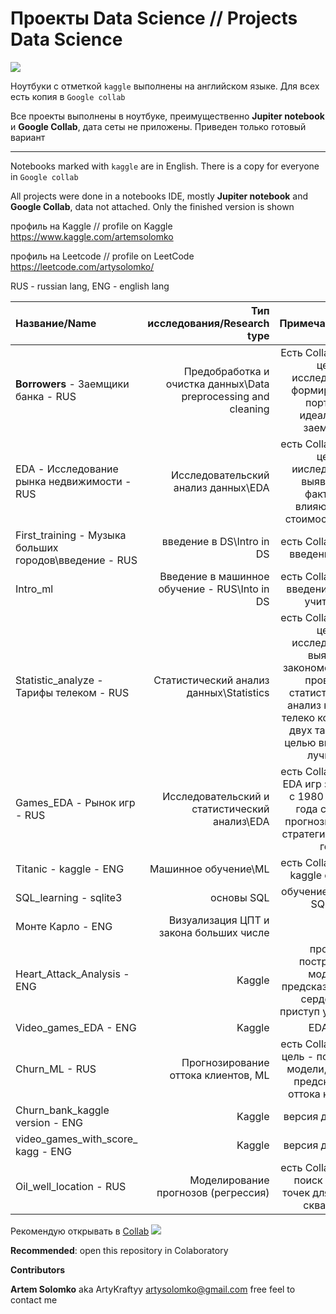 # Проекты Data Science // Projects Data Science 
![](https://i.ibb.co/GPLKyr5/Skill-Factory1307-2.png)


Ноутбуки с отметкой `kaggle` выполнены на английском языке. Для всех есть копия в `Google collab`


Все проекты выполнены в ноутбуке, преимущественно **Jupiter notebook** и **Google Collab**, дата сеты не приложены. 
Приведен только готовый вариант

__________________________________________________________________________________________________________________________


Notebooks marked with `kaggle` are in English. There is a copy for everyone in `Google collab`


All projects were done in a notebooks IDE, mostly **Jupiter notebook** and **Google Collab**, data not attached.
Only the finished version is shown

профиль на Kaggle // profile on Kaggle
https://www.kaggle.com/artemsolomko

профиль на Leetcode // profile on LeetCode
https://leetcode.com/artysolomko/

RUS - russian lang, ENG - english lang

| **Название/Name** | **Тип исследования/Research type** | **Примечание/Notes** |
| :-------------------- | ---------------------: |:---------------------------:|
| **Borrowers** - Заемщики банка - RUS| Предобработка и очистка данных\\Data preprocessing and cleaning | Eсть Collab версия, цель исследования: формирование портрета идеального заемщика|
| EDA - Исследование рынка недвижимости - RUS | Исследовательский анализ данных\\EDA | есть Collab версия, цель ииследования: выявление факторов влияющих на стоимость жилья|
| First_training - Музыка больших городов\введение - RUS| введение в DS\\Intro in DS | есть Collab версия, введение в EDA|
| Intro_ml | Введение в машинное обучение - RUS\\Into in DS| есть Collab версия, введение в ML, с учителем|
| Statistic_analyze - Тарифы телеком  - RUS| Статистический анализ данных\\Statistics| есть Collab версия, цель исследования: выявить закономерности и провести статистический анализ клиентов телеко компании и двух тарифов, с целью выявления лучшего|
| Games_EDA - Рынок игр  - RUS| Исследовательский и статистический анализ\\EDA| есть Collab версия, EDA игр за период с 1980 до 2016 года с целью прогнозирования стратегии на 2017 год|
| Titanic - kaggle  - ENG| Машинное обучение\\ML| есть Collab версия, kaggle compete|
| SQL_learning - sqlite3 | основы SQL| обучение работы в SQlite3|
| Монте Карло - ENG| Визуализация ЦПТ и закона больших числе| |
| Heart_Attack_Analysis - ENG| Kaggle| проект: построение модели, предсказывающий сердечный приступ у пациента|
| Video_games_EDA - ENG| Kaggle| EDA игр|
| Churn_ML - RUS|Прогнозирование оттока клиентов, ML| есть Collab версия: цель - построение модели, с целью предсказания оттока клиентов|
| Churn_bank_kaggle version - ENG|Kaggle|версия для kaggle||
| video_games_with_score_ kagg - ENG|Kaggle|версия для kaggle||
| Oil_well_location - RUS| Моделирование прогнозов (регрессия)| есть Collab версия, поиск лучших точек для бурения скважины|

Рекомендую открывать в [Collab](https://colab.research.google.com/notebooks/intro.ipynb#recent=true)
![](https://i.ibb.co/Vv6kj4h/colab-favicon-256px.png")

**Recommended**: open this repository in Colaboratory



**Contributors**

**Artem Solomko** aka ArtyKraftyy
artysolomko@gmail.com
free feel to contact me




